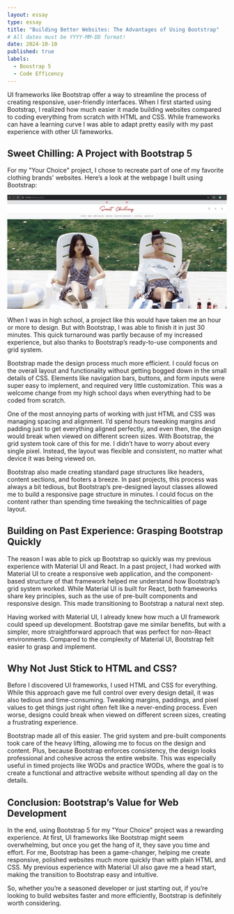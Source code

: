 ```yaml
---
layout: essay
type: essay
title: "Building Better Websites: The Advantages of Using Bootstrap"
# All dates must be YYYY-MM-DD format!
date: 2024-10-10
published: true
labels:
  - Boostrap 5
  - Code Efficency
---
```


UI frameworks like Bootstrap offer a way to streamline the process of creating responsive, user-friendly interfaces. When I first started using Bootstrap, I realized how much easier it made building websites compared to coding everything from scratch with HTML and CSS. While frameworks can have a learning curve I was able to adapt pretty easily with my past experience with other UI fameworks. 

## Sweet Chilling: A Project with Bootstrap 5
For my "Your Choice" project, I chose to recreate part of one of my favorite clothing brands' websites. Here’s a look at the webpage I built using Bootstrap:

<img class="img-fluid" src="../img/bootstrap-sweet-chilling.png">

When I was in high school, a project like this would have taken me an hour or more to design. But with Bootstrap, I was able to finish it in just 30 minutes. This quick turnaround was partly because of my increased experience, but also thanks to Bootstrap’s ready-to-use components and grid system.

Bootstrap made the design process much more efficient. I could focus on the overall layout and functionality without getting bogged down in the small details of CSS. Elements like navigation bars, buttons, and form inputs were super easy to implement, and required very little customization. This was a welcome change from my high school days when everything had to be coded from scratch.

One of the most annoying parts of working with just HTML and CSS was managing spacing and alignment. I’d spend hours tweaking margins and padding just to get everything aligned perfectly, and even then, the design would break when viewed on different screen sizes. With Bootstrap, the grid system took care of this for me. I didn’t have to worry about every single pixel. Instead, the layout was flexible and consistent, no matter what device it was being viewed on.

Bootstrap also made creating standard page structures like headers, content sections, and footers a breeze. In past projects, this process was always a bit tedious, but Bootstrap’s pre-designed layout classes allowed me to build a responsive page structure in minutes. I could focus on the content rather than spending time tweaking the technicalities of page layout.

## Building on Past Experience: Grasping Bootstrap Quickly
The reason I was able to pick up Bootstrap so quickly was my previous experience with Material UI and React. In a past project, I had worked with Material UI to create a responsive web application, and the component-based structure of that framework helped me understand how Bootstrap’s grid system worked. While Material UI is built for React, both frameworks share key principles, such as the use of pre-built components and responsive design. This made transitioning to Bootstrap a natural next step.

Having worked with Material UI, I already knew how much a UI framework could speed up development. Bootstrap gave me similar benefits, but with a simpler, more straightforward approach that was perfect for non-React environments. Compared to the complexity of Material UI, Bootstrap felt easier to grasp and implement.

## Why Not Just Stick to HTML and CSS?
Before I discovered UI frameworks, I used HTML and CSS for everything. While this approach gave me full control over every design detail, it was also tedious and time-consuming. Tweaking margins, paddings, and pixel values to get things just right often felt like a never-ending process. Even worse, designs could break when viewed on different screen sizes, creating a frustrating experience.

Bootstrap made all of this easier. The grid system and pre-built components took care of the heavy lifting, allowing me to focus on the design and content. Plus, because Bootstrap enforces consistency, the design looks professional and cohesive across the entire website. This was especially useful in timed projects like WODs and practice WODs, where the goal is to create a functional and attractive website without spending all day on the details.

## Conclusion: Bootstrap’s Value for Web Development
In the end, using Bootstrap 5 for my "Your Choice" project was a rewarding experience. At first, UI frameworks like Bootstrap might seem overwhelming, but once you get the hang of it, they save you time and effort. For me, Bootstrap has been a game-changer, helping me create responsive, polished websites much more quickly than with plain HTML and CSS. My previous experience with Material UI also gave me a head start, making the transition to Bootstrap easy and intuitive.

So, whether you’re a seasoned developer or just starting out, if you’re looking to build websites faster and more efficiently, Bootstrap is definitely worth considering.
